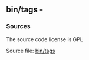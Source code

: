 ## bin/tags -


### Sources
<a href="#sources"></a>
The source code license is GPL

Source file: [bin/tags](/bin/tags)


